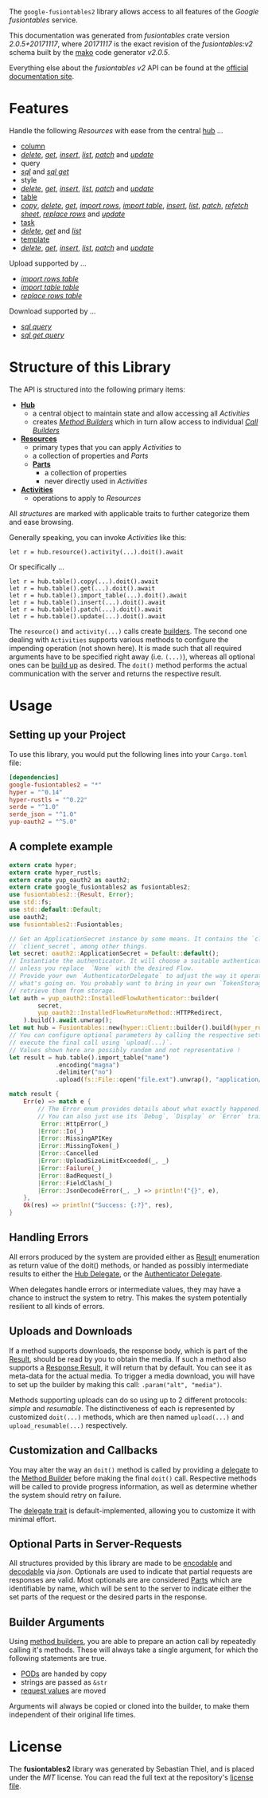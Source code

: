<!---
DO NOT EDIT !
This file was generated automatically from 'src/mako/api/README.md.mako'
DO NOT EDIT !
-->
The `google-fusiontables2` library allows access to all features of the *Google fusiontables* service.

This documentation was generated from *fusiontables* crate version *2.0.5+20171117*, where *20171117* is the exact revision of the *fusiontables:v2* schema built by the [mako](http://www.makotemplates.org/) code generator *v2.0.5*.

Everything else about the *fusiontables* *v2* API can be found at the
[official documentation site](https://developers.google.com/fusiontables).
# Features

Handle the following *Resources* with ease from the central [hub](https://docs.rs/google-fusiontables2/2.0.5+20171117/google_fusiontables2/Fusiontables) ... 

* [column](https://docs.rs/google-fusiontables2/2.0.5+20171117/google_fusiontables2/api::Column)
 * [*delete*](https://docs.rs/google-fusiontables2/2.0.5+20171117/google_fusiontables2/api::ColumnDeleteCall), [*get*](https://docs.rs/google-fusiontables2/2.0.5+20171117/google_fusiontables2/api::ColumnGetCall), [*insert*](https://docs.rs/google-fusiontables2/2.0.5+20171117/google_fusiontables2/api::ColumnInsertCall), [*list*](https://docs.rs/google-fusiontables2/2.0.5+20171117/google_fusiontables2/api::ColumnListCall), [*patch*](https://docs.rs/google-fusiontables2/2.0.5+20171117/google_fusiontables2/api::ColumnPatchCall) and [*update*](https://docs.rs/google-fusiontables2/2.0.5+20171117/google_fusiontables2/api::ColumnUpdateCall)
* query
 * [*sql*](https://docs.rs/google-fusiontables2/2.0.5+20171117/google_fusiontables2/api::QuerySqlCall) and [*sql get*](https://docs.rs/google-fusiontables2/2.0.5+20171117/google_fusiontables2/api::QuerySqlGetCall)
* style
 * [*delete*](https://docs.rs/google-fusiontables2/2.0.5+20171117/google_fusiontables2/api::StyleDeleteCall), [*get*](https://docs.rs/google-fusiontables2/2.0.5+20171117/google_fusiontables2/api::StyleGetCall), [*insert*](https://docs.rs/google-fusiontables2/2.0.5+20171117/google_fusiontables2/api::StyleInsertCall), [*list*](https://docs.rs/google-fusiontables2/2.0.5+20171117/google_fusiontables2/api::StyleListCall), [*patch*](https://docs.rs/google-fusiontables2/2.0.5+20171117/google_fusiontables2/api::StylePatchCall) and [*update*](https://docs.rs/google-fusiontables2/2.0.5+20171117/google_fusiontables2/api::StyleUpdateCall)
* [table](https://docs.rs/google-fusiontables2/2.0.5+20171117/google_fusiontables2/api::Table)
 * [*copy*](https://docs.rs/google-fusiontables2/2.0.5+20171117/google_fusiontables2/api::TableCopyCall), [*delete*](https://docs.rs/google-fusiontables2/2.0.5+20171117/google_fusiontables2/api::TableDeleteCall), [*get*](https://docs.rs/google-fusiontables2/2.0.5+20171117/google_fusiontables2/api::TableGetCall), [*import rows*](https://docs.rs/google-fusiontables2/2.0.5+20171117/google_fusiontables2/api::TableImportRowCall), [*import table*](https://docs.rs/google-fusiontables2/2.0.5+20171117/google_fusiontables2/api::TableImportTableCall), [*insert*](https://docs.rs/google-fusiontables2/2.0.5+20171117/google_fusiontables2/api::TableInsertCall), [*list*](https://docs.rs/google-fusiontables2/2.0.5+20171117/google_fusiontables2/api::TableListCall), [*patch*](https://docs.rs/google-fusiontables2/2.0.5+20171117/google_fusiontables2/api::TablePatchCall), [*refetch sheet*](https://docs.rs/google-fusiontables2/2.0.5+20171117/google_fusiontables2/api::TableRefetchSheetCall), [*replace rows*](https://docs.rs/google-fusiontables2/2.0.5+20171117/google_fusiontables2/api::TableReplaceRowCall) and [*update*](https://docs.rs/google-fusiontables2/2.0.5+20171117/google_fusiontables2/api::TableUpdateCall)
* [task](https://docs.rs/google-fusiontables2/2.0.5+20171117/google_fusiontables2/api::Task)
 * [*delete*](https://docs.rs/google-fusiontables2/2.0.5+20171117/google_fusiontables2/api::TaskDeleteCall), [*get*](https://docs.rs/google-fusiontables2/2.0.5+20171117/google_fusiontables2/api::TaskGetCall) and [*list*](https://docs.rs/google-fusiontables2/2.0.5+20171117/google_fusiontables2/api::TaskListCall)
* [template](https://docs.rs/google-fusiontables2/2.0.5+20171117/google_fusiontables2/api::Template)
 * [*delete*](https://docs.rs/google-fusiontables2/2.0.5+20171117/google_fusiontables2/api::TemplateDeleteCall), [*get*](https://docs.rs/google-fusiontables2/2.0.5+20171117/google_fusiontables2/api::TemplateGetCall), [*insert*](https://docs.rs/google-fusiontables2/2.0.5+20171117/google_fusiontables2/api::TemplateInsertCall), [*list*](https://docs.rs/google-fusiontables2/2.0.5+20171117/google_fusiontables2/api::TemplateListCall), [*patch*](https://docs.rs/google-fusiontables2/2.0.5+20171117/google_fusiontables2/api::TemplatePatchCall) and [*update*](https://docs.rs/google-fusiontables2/2.0.5+20171117/google_fusiontables2/api::TemplateUpdateCall)


Upload supported by ...

* [*import rows table*](https://docs.rs/google-fusiontables2/2.0.5+20171117/google_fusiontables2/api::TableImportRowCall)
* [*import table table*](https://docs.rs/google-fusiontables2/2.0.5+20171117/google_fusiontables2/api::TableImportTableCall)
* [*replace rows table*](https://docs.rs/google-fusiontables2/2.0.5+20171117/google_fusiontables2/api::TableReplaceRowCall)

Download supported by ...

* [*sql query*](https://docs.rs/google-fusiontables2/2.0.5+20171117/google_fusiontables2/api::QuerySqlCall)
* [*sql get query*](https://docs.rs/google-fusiontables2/2.0.5+20171117/google_fusiontables2/api::QuerySqlGetCall)



# Structure of this Library

The API is structured into the following primary items:

* **[Hub](https://docs.rs/google-fusiontables2/2.0.5+20171117/google_fusiontables2/Fusiontables)**
    * a central object to maintain state and allow accessing all *Activities*
    * creates [*Method Builders*](https://docs.rs/google-fusiontables2/2.0.5+20171117/google_fusiontables2/client::MethodsBuilder) which in turn
      allow access to individual [*Call Builders*](https://docs.rs/google-fusiontables2/2.0.5+20171117/google_fusiontables2/client::CallBuilder)
* **[Resources](https://docs.rs/google-fusiontables2/2.0.5+20171117/google_fusiontables2/client::Resource)**
    * primary types that you can apply *Activities* to
    * a collection of properties and *Parts*
    * **[Parts](https://docs.rs/google-fusiontables2/2.0.5+20171117/google_fusiontables2/client::Part)**
        * a collection of properties
        * never directly used in *Activities*
* **[Activities](https://docs.rs/google-fusiontables2/2.0.5+20171117/google_fusiontables2/client::CallBuilder)**
    * operations to apply to *Resources*

All *structures* are marked with applicable traits to further categorize them and ease browsing.

Generally speaking, you can invoke *Activities* like this:

```Rust,ignore
let r = hub.resource().activity(...).doit().await
```

Or specifically ...

```ignore
let r = hub.table().copy(...).doit().await
let r = hub.table().get(...).doit().await
let r = hub.table().import_table(...).doit().await
let r = hub.table().insert(...).doit().await
let r = hub.table().patch(...).doit().await
let r = hub.table().update(...).doit().await
```

The `resource()` and `activity(...)` calls create [builders][builder-pattern]. The second one dealing with `Activities` 
supports various methods to configure the impending operation (not shown here). It is made such that all required arguments have to be 
specified right away (i.e. `(...)`), whereas all optional ones can be [build up][builder-pattern] as desired.
The `doit()` method performs the actual communication with the server and returns the respective result.

# Usage

## Setting up your Project

To use this library, you would put the following lines into your `Cargo.toml` file:

```toml
[dependencies]
google-fusiontables2 = "*"
hyper = "^0.14"
hyper-rustls = "^0.22"
serde = "^1.0"
serde_json = "^1.0"
yup-oauth2 = "^5.0"
```

## A complete example

```Rust
extern crate hyper;
extern crate hyper_rustls;
extern crate yup_oauth2 as oauth2;
extern crate google_fusiontables2 as fusiontables2;
use fusiontables2::{Result, Error};
use std::fs;
use std::default::Default;
use oauth2;
use fusiontables2::Fusiontables;

// Get an ApplicationSecret instance by some means. It contains the `client_id` and 
// `client_secret`, among other things.
let secret: oauth2::ApplicationSecret = Default::default();
// Instantiate the authenticator. It will choose a suitable authentication flow for you, 
// unless you replace  `None` with the desired Flow.
// Provide your own `AuthenticatorDelegate` to adjust the way it operates and get feedback about 
// what's going on. You probably want to bring in your own `TokenStorage` to persist tokens and
// retrieve them from storage.
let auth = yup_oauth2::InstalledFlowAuthenticator::builder(
        secret,
        yup_oauth2::InstalledFlowReturnMethod::HTTPRedirect,
    ).build().await.unwrap();
let mut hub = Fusiontables::new(hyper::Client::builder().build(hyper_rustls::HttpsConnector::with_native_roots()), auth);
// You can configure optional parameters by calling the respective setters at will, and
// execute the final call using `upload(...)`.
// Values shown here are possibly random and not representative !
let result = hub.table().import_table("name")
             .encoding("magna")
             .delimiter("no")
             .upload(fs::File::open("file.ext").unwrap(), "application/octet-stream".parse().unwrap()).await;

match result {
    Err(e) => match e {
        // The Error enum provides details about what exactly happened.
        // You can also just use its `Debug`, `Display` or `Error` traits
         Error::HttpError(_)
        |Error::Io(_)
        |Error::MissingAPIKey
        |Error::MissingToken(_)
        |Error::Cancelled
        |Error::UploadSizeLimitExceeded(_, _)
        |Error::Failure(_)
        |Error::BadRequest(_)
        |Error::FieldClash(_)
        |Error::JsonDecodeError(_, _) => println!("{}", e),
    },
    Ok(res) => println!("Success: {:?}", res),
}

```
## Handling Errors

All errors produced by the system are provided either as [Result](https://docs.rs/google-fusiontables2/2.0.5+20171117/google_fusiontables2/client::Result) enumeration as return value of
the doit() methods, or handed as possibly intermediate results to either the 
[Hub Delegate](https://docs.rs/google-fusiontables2/2.0.5+20171117/google_fusiontables2/client::Delegate), or the [Authenticator Delegate](https://docs.rs/yup-oauth2/*/yup_oauth2/trait.AuthenticatorDelegate.html).

When delegates handle errors or intermediate values, they may have a chance to instruct the system to retry. This 
makes the system potentially resilient to all kinds of errors.

## Uploads and Downloads
If a method supports downloads, the response body, which is part of the [Result](https://docs.rs/google-fusiontables2/2.0.5+20171117/google_fusiontables2/client::Result), should be
read by you to obtain the media.
If such a method also supports a [Response Result](https://docs.rs/google-fusiontables2/2.0.5+20171117/google_fusiontables2/client::ResponseResult), it will return that by default.
You can see it as meta-data for the actual media. To trigger a media download, you will have to set up the builder by making
this call: `.param("alt", "media")`.

Methods supporting uploads can do so using up to 2 different protocols: 
*simple* and *resumable*. The distinctiveness of each is represented by customized 
`doit(...)` methods, which are then named `upload(...)` and `upload_resumable(...)` respectively.

## Customization and Callbacks

You may alter the way an `doit()` method is called by providing a [delegate](https://docs.rs/google-fusiontables2/2.0.5+20171117/google_fusiontables2/client::Delegate) to the 
[Method Builder](https://docs.rs/google-fusiontables2/2.0.5+20171117/google_fusiontables2/client::CallBuilder) before making the final `doit()` call. 
Respective methods will be called to provide progress information, as well as determine whether the system should 
retry on failure.

The [delegate trait](https://docs.rs/google-fusiontables2/2.0.5+20171117/google_fusiontables2/client::Delegate) is default-implemented, allowing you to customize it with minimal effort.

## Optional Parts in Server-Requests

All structures provided by this library are made to be [encodable](https://docs.rs/google-fusiontables2/2.0.5+20171117/google_fusiontables2/client::RequestValue) and 
[decodable](https://docs.rs/google-fusiontables2/2.0.5+20171117/google_fusiontables2/client::ResponseResult) via *json*. Optionals are used to indicate that partial requests are responses 
are valid.
Most optionals are are considered [Parts](https://docs.rs/google-fusiontables2/2.0.5+20171117/google_fusiontables2/client::Part) which are identifiable by name, which will be sent to 
the server to indicate either the set parts of the request or the desired parts in the response.

## Builder Arguments

Using [method builders](https://docs.rs/google-fusiontables2/2.0.5+20171117/google_fusiontables2/client::CallBuilder), you are able to prepare an action call by repeatedly calling it's methods.
These will always take a single argument, for which the following statements are true.

* [PODs][wiki-pod] are handed by copy
* strings are passed as `&str`
* [request values](https://docs.rs/google-fusiontables2/2.0.5+20171117/google_fusiontables2/client::RequestValue) are moved

Arguments will always be copied or cloned into the builder, to make them independent of their original life times.

[wiki-pod]: http://en.wikipedia.org/wiki/Plain_old_data_structure
[builder-pattern]: http://en.wikipedia.org/wiki/Builder_pattern
[google-go-api]: https://github.com/google/google-api-go-client

# License
The **fusiontables2** library was generated by Sebastian Thiel, and is placed 
under the *MIT* license.
You can read the full text at the repository's [license file][repo-license].

[repo-license]: https://github.com/Byron/google-apis-rsblob/main/LICENSE.md
